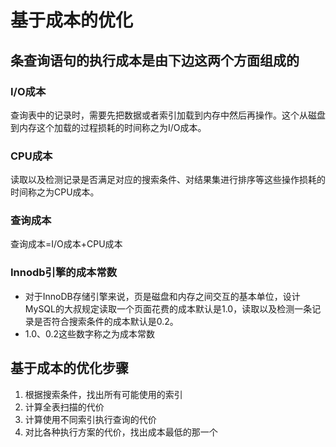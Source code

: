 # 基于成本的优化
## 条查询语句的执行成本是由下边这两个方面组成的
### I/O成本
查询表中的记录时，需要先把数据或者索引加载到内存中然后再操作。这个从磁盘到内存这个加载的过程损耗的时间称之为I/O成本。
### CPU成本
读取以及检测记录是否满足对应的搜索条件、对结果集进行排序等这些操作损耗的时间称之为CPU成本。

### 查询成本
查询成本=I/O成本+CPU成本

### Innodb引擎的成本常数
- 对于InnoDB存储引擎来说，页是磁盘和内存之间交互的基本单位，设计MySQL的大叔规定读取一个页面花费的成本默认是1.0，读取以及检测一条记录是否符合搜索条件的成本默认是0.2。
- 1.0、0.2这些数字称之为成本常数

## 基于成本的优化步骤
1. 根据搜索条件，找出所有可能使用的索引
2. 计算全表扫描的代价
3. 计算使用不同索引执行查询的代价
4. 对比各种执行方案的代价，找出成本最低的那一个

